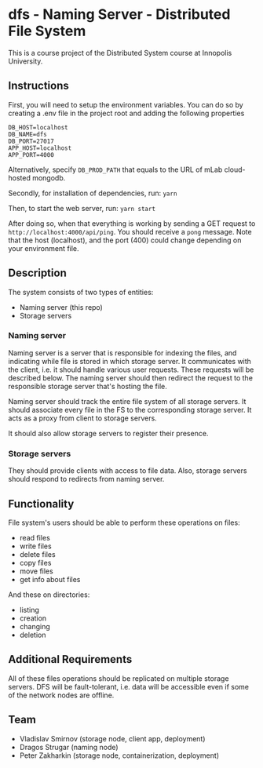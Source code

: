 # dfs - Naming Server - Distributed File System

This is a course project of the Distributed System course at Innopolis University.

## Instructions

First, you will need to setup the environment variables.
You can do so by creating a .env file in the project root and adding the following properties

```
DB_HOST=localhost
DB_NAME=dfs
DB_PORT=27017
APP_HOST=localhost
APP_PORT=4000
```

Alternatively, specify `DB_PROD_PATH` that equals to the URL of mLab cloud-hosted mongodb.

Secondly, for installation of dependencies, run: `yarn`

Then, to start the web server, run: `yarn start`

After doing so, when that everything is working by sending a GET request to `http://localhost:4000/api/ping`. You should receive a `pong` message. Note that the host (localhost), and the port (400) could change depending on your environment file.

## Description

The system consists of two types of entities:

- Naming server (this repo)
- Storage servers

### Naming server

Naming server is a server that is responsible for indexing the files, and indicating while file is stored in which storage server. It communicates with the client, i.e. it should handle various user requests. These requests will be described below. The naming server should then redirect the request to the responsible storage server that's hosting the file.

Naming server should track the entire file system of all storage servers. It should associate every file in the FS to the corresponding storage server. It acts as a proxy from client to storage servers.

It should also allow storage servers to register their presence.

### Storage servers

They should provide clients with access to file data. Also, storage servers should respond to redirects from naming server.

## Functionality

File system's users should be able to perform these operations on files:

- read files
- write files
- delete files
- copy files
- move files
- get info about files

And these on directories:

- listing
- creation
- changing
- deletion

## Additional Requirements

All of these files operations should be replicated on multiple storage servers. DFS will be fault-tolerant, i.e. data will be accessible even if some of the network nodes are offline.

## Team

- Vladislav Smirnov (storage node, client app, deployment)
- Dragos Strugar (naming node)
- Peter Zakharkin (storage node, containerization, deployment)
